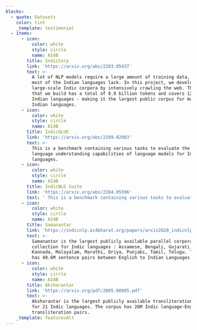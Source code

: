```yaml
---
blocks:
  - quote: Datasets
    color: tint
    _template: testimonial
  - items:
      - icon:
          color: white
          style: circle
          name: AI4B
        title: IndicCorp
        link: 'https://arxiv.org/abs/2203.05437'
        text: >-
          A lot of NLP models require a large amount of training data, which
          most of the Indian languages lack. In this project, we develop a
          large-scale Indic corpora by intensively crawling the web. The corpora
          that we build has a total of 8.9 billion tokens and covers 12 major
          Indian languages - making it the largest public corpus for most of the
          Indian languages.
      - icon:
          color: white
          style: circle
          name: AI4B
        title: IndicGLUE
        link: 'https://arxiv.org/abs/2109.02903'
        text: >-
          This is a benchmark containing various tasks to evaluate the natural
          language understanding capabilities of language models for Indian
          languages.
      - icon:
          color: white
          style: circle
          name: AI4B
        title: IndicNLG Suite
        link: 'https://arxiv.org/abs/2104.05596'
        text: ' This is a benchmark containing various tasks to evaluate the natural language generation capabilities of language models for Indian languages.'
      - icon:
          color: white
          style: circle
          name: AI4B
        title: Samanantar
        link: 'https://indicnlp.ai4bharat.org/papers/arxiv2020_indicnlp_corpus.pdf'
        text: >-
          Samanantar is the largest publicly available parallel corpora
          collection for Indic languages : Assamese, Bengali, Gujarati, Hindi,
          Kannada, Malayalam, Marathi, Oriya, Punjabi, Tamil, Telugu. The corpus
          has 49.6M sentence pairs between English to Indian Languages.
      - icon:
          color: white
          style: circle
          name: AI4B
        title: Aksharantar
        link: 'https://arxiv.org/pdf/2005.00085.pdf'
        text: >-
          Aksharantar is the largest publicly available transliteration dataset
          for 21 Indic languages. The corpus has 26M Indic language-English
          transliteration pairs.
    _template: featuresAlt
---
```


